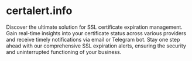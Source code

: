 # certalert.info

Discover the ultimate solution for SSL certificate expiration management. Gain real-time insights into your certificate status across various providers and receive timely notifications via email or Telegram bot. Stay one step ahead with our comprehensive SSL expiration alerts, ensuring the security and uninterrupted functioning of your business.